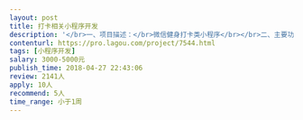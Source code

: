 ```yaml
---                
layout: post       
title: 打卡相关小程序开发           
description: '</br>一、项目描述：</br>微信健身打卡类小程序</br></br>二、主要功能点：</br>1、每日固定时间段打卡</br>2、留言</br>3、排名</br>4、记录打卡数据</br></br>可参考：keep早起打卡</br></br>三、人员要求：</br>1、杭州本地优先</br>'     
contenturl: https://pro.lagou.com/project/7544.html      
tags: [小程序开发]            
salary: 3000-5000元          
publish_time: 2018-04-27 22:43:06         
review: 2141人                   
apply: 10人                   
recommend: 5人                   
time_range: 小于1周              
---                 
```

